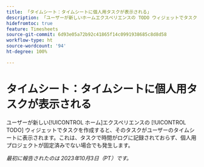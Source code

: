 ```yaml
---
title: 「タイムシート：タイムシートに個人用タスクが表示される」
description: 「ユーザーが新しいホームエクスペリエンスの TODO ウィジェットでタスクを作成すると、そのタスクがユーザーのタイムシートに表示されます。これは、タスクで時間がログに記録されておらず、個人用プロジェクトが固定済みでない場合でも発生します。」
hidefromtoc: true
feature: Timesheets
source-git-commit: 6d93e05a72b92c41865f14c0991938685c8d8d58
workflow-type: ht
source-wordcount: '94'
ht-degree: 100%

---
```



# タイムシート：タイムシートに個人用タスクが表示される

ユーザーが新しい[!UICONTROL ホーム]エクスペリエンスの [!UICONTROL TODO] ウィジェットでタスクを作成すると、そのタスクがユーザーのタイムシートに表示されます。これは、タスクで時間がログに記録されておらず、個人用プロジェクトが固定済みでない場合でも発生します。

_最初に報告されたのは 2023年10月3日（PT）です。_
